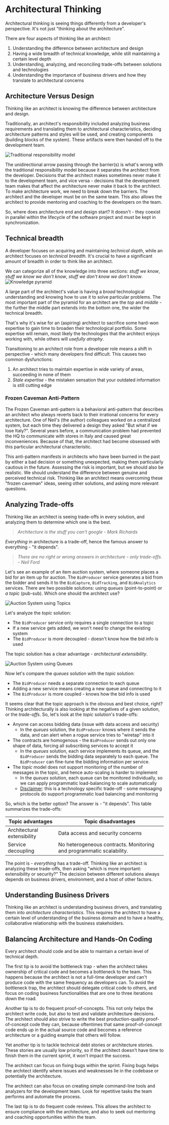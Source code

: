 # Architectural Thinking

Architectural thinking is seeing things differently from a developer's perspective. It's not just "thinking about the architecture".

There are four aspects of thinking like an architect:
1. Understanding the difference between architecture and design
2. Having a wide breadth of technical knowledge, while still maintaining a certain level depth
3. Understanding, analyzing, and reconciling trade-offs between solutions and technologies
4. Understanding the importance of business drivers and how they translate to architectural concerns

## Architecture Versus Design

Thinking like an architect is knowing the difference between architecture and design. 

Traditionally, an architect's responsibility included analyzing business requirements and translating them to architectural characteristics, deciding architecture patterns and styles will be used, and creating components (building blocks of the system). These artifacts were then handed off to the development team.

![Traditional responsibility model](./assets/traditional-responsibility-model.excalidraw.png)

The unidirectional arrow passing through the barrier(s) is what's wrong with the traditional responsibility model because it separates the architect from the developer. Decisions that the architect makes sometimes never make it to the development team, and vice versa - decisions that the development team makes that affect the architecture never make it back to the architect. To make architecture work, we need to break down the barriers. The architect and the developer must be on the same team. This also allows the architect to provide mentoring and coaching to the developers on the team.

So, where does architecture end and design start? It doesn't - they coexist in parallel within the lifecycle of the software project and must be kept in synchronization.

## Technical breadth

A developer focuses on acquiring and maintaining *technical depth*, while an architect focuses on *technical breadth*. It's crucial to have a significant amount of breadth in order to think like an architect.

We can categorize all of the knowledge into three sections: *stuff we know*, *stuff we know we don't know*, *stuff we don't know we don't know*.
![Knowledge pyramid](./assets/knowledge-pyramid.excalidraw.png)

A large part of the architect's value is having a *broad* technological understanding and knowing how to use it to solve particular problems. The most important part of the pyramid for an architect are the *top* and *middle* - the further the middle part extends into the bottom one, the wider the technical breadth.

That's why it's wise for an (aspiring) architect to sacrifice some hard-won expertise to gain time to broaden their technological portfolio. Some expertise will remain, most likely the technologies that the architect enjoys working with, while others will *usefully atrophy*.

Transitioning to an architect role from a developer role means a shift in perspective - which many developers find difficult. This causes two common dysfunctions:
1. An architect tries to maintain expertise in wide variety of areas, succeeding in none of them
2. *Stale expertise* - the mistaken sensation that your outdated information is still cutting edge

### Frozen Caveman Anti-Pattern

The Frozen Caveman anti-pattern is a behavioral anti-pattern that describes an architect who always reverts back to their irrational concerns for every architecture. One of Neil's (the author) colleagues worked on a centralized system, but each time they delivered a design they asked "But what if we lose Italy?". Several years before, a communication problem had prevented the HQ to communicate with stores in Italy and caused great inconveniences. Because of that, the architect had become obsessed with this particular architectural characteristic.

This anti-pattern manifests in architects who have been burned in the past by either a bad decision or something unexpected, making them particularly cautious in the future. Assessing the risk is important, but we should also be realistic. We should understand the difference between genuine and perceived technical risk. Thinking like an architect means overcoming these "frozen caveman" ideas, seeing other solutions, and asking more relevant questions.

## Analyzing Trade-offs

Thinking like an architect is seeing trade-offs in every solution, and analyzing them to determine which one is the best.

> *Architecture is the stuff you can't google - Mark Richards*

*Everything* in architecture is a trade-off, hence the famous answer to everything - "it depends".

> *There are no right or wrong answers in architecture - only trade-offs. - Neil Ford*

Let's see an example of an item auction system, where someone places a bid for an item up for auction. The `BidProducer` service generates a bid from the bidder and sends it to the `BidCapture`, `BidTracking`, and `BidAnalytics` services. There are two possible solutions: using *queues* (point-to-point) or *a topic* (pub-sub). Which one should the architect use?

![Auction System using Topics](./assets/auction-system-topic.excalidraw.png)

Let's analyze the *topic* solution:
- The `BidProducer` service only requires a single connection to a topic
- If a new service gets added, we won't need to change the existing system
- The `BidProducer` is more decoupled - doesn't know how the bid info is used

The topic solution has a clear advantage - *architectural extensibility*.

![Auction System using Queues](./assets/auction-system-queues.excalidraw.png)


Now let's compare the *queues* solution with the *topic* solution:
- The `BidProducer` needs a separate connection to each queue
- Adding a new service means creating a new queue and connecting to it
- The `BidProducer` is more coupled - knows how the bid info is used

It seems clear that the topic approach is the obvious and best choice, right? Thinking architecturally is also looking at the negatives of a given solution, or the *trade-offs*. So, let's look at the *topic* solution's trade-offs:
- Anyone can access bidding data (issue with data access and security)
	- In the *queues* solution, the `BidProducer` knows where it sends the data, and can alert when a rogue service tries to "wiretap" into it
- The contracts are homogenous - the `BidProducer` sends out only one shape of data, forcing all subscribing services to accept it
	- In the *queues* solution, each service implements its queue, and the `BidProducer` sends the bidding data separately to each queue. The `BidProducer` can fine-tune the bidding information per service.
- The *topic* model does not support monitoring of the number of messages in the topic, and hence auto-scaling is harder to implement
	- In the *queues* solution, each queue can be monitored individually, so we can apply programmatic load-balancing to scale automatically
	- <u>Disclaimer</u>: this is a technology specific trade-off - some messaging protocols do support programmatic load balancing and monitoring

So, which is the better option? The answer is - "it depends". This table summarizes the trade-offs:

| Topic advantages            | Topic disadvantages                                                  |
| --------------------------- | -------------------------------------------------------------------- |
| Architectural extensibility | Data access and security concerns                                    |
| Service decoupling          | No heterogeneous contracts. Monitoring and programmatic scalability. |

The point is - *everything* has a trade-off. Thinking like an architect is analyzing these trade-offs, then asking "which is more important: extensibility or security?" The decision between different solutions always depends on business drivers, environment, and a host of other factors.

## Understanding Business Drivers

Thinking like an architect is understanding business drivers, and translating them into *architecture characteristics*. This requires the architect to have a certain level of understanding of the business domain and to have a healthy, collaborative relationship with the business stakeholders.

## Balancing Architecture and Hands-On Coding

Every architect should code and be able to maintain a certain level of technical depth.

The first tip is to avoid the bottleneck trap - when the architect takes ownership of critical code and becomes a bottleneck to the team. This happens because the architect is not a full-time developer and can't produce code with the same frequency as developers can. To avoid the bottleneck trap, the architect should delegate critical code to others, and focus on coding business functionalities that are one to three iterations down the road.

Another tip is to do frequent proof-of-concepts. This not only helps the architect write code, but also to test and validate architecture decisions. The architect should also strive to write the best production-quality proof-of-concept code they can, because oftentimes that same proof-of-concept code ends up in the actual source code and becomes a reference architecture or a guiding example that others will follow.

Yet another tip is to tackle technical debt stories or architecture stories. These stories are usually low priority, so if the architect doesn't have time to finish them in the current sprint, it won't impact the success.

The architect can focus on fixing bugs within the sprint. Fixing bugs helps the architect identify where issues and weaknesses lie in the codebase or potentially the architecture.

The architect can also focus on creating simple command-line tools and analyzers for the development team. Look for repetitive tasks the team performs and automate the process.

The last tip is to do frequent code reviews. This allows the architect to ensure compliance with the architecture, and also to seek out mentoring and coaching opportunities within the team.